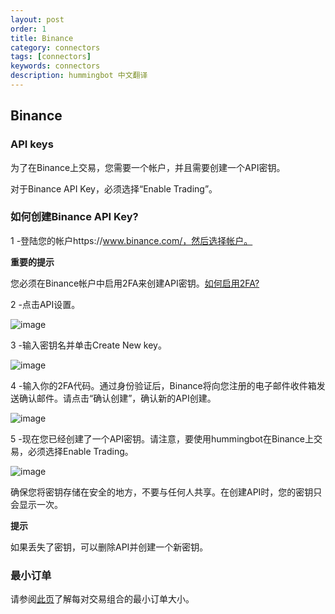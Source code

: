 ```yaml
---
layout: post
order: 1
title: Binance
category: connectors
tags: [connectors]
keywords: connectors
description: hummingbot 中文翻译
---
```



## Binance

### API keys

为了在Binance上交易，您需要一个帐户，并且需要创建一个API密钥。

对于Binance API Key，必须选择“Enable Trading”。

### 如何创建Binance API Key?

1 -登陆您的帐户https://www.binance.com/，然后选择帐户。

**重要的提示**

您必须在Binance帐户中启用2FA来创建API密钥。[如何启用2FA?](https://support.binance.com/hc/en-us/sections/360000011592-Two-Factor-Authentication)

2 -点击API设置。

![image](https://docs.hummingbot.io/assets/img/binance1.png)

3 -输入密钥名并单击Create New key。

![image](https://docs.hummingbot.io/assets/img/binance2.png)

4 -输入你的2FA代码。通过身份验证后，Binance将向您注册的电子邮件收件箱发送确认邮件。请点击“确认创建”，确认新的API创建。

![image](https://docs.hummingbot.io/assets/img/binance3.png)

5 -现在您已经创建了一个API密钥。请注意，要使用hummingbot在Binance上交易，必须选择Enable Trading。

![image](https://docs.hummingbot.io/assets/img/binance4.png)

确保您将密钥存储在安全的地方，不要与任何人共享。在创建API时，您的密钥只会显示一次。

**提示**

如果丢失了密钥，可以删除API并创建一个新密钥。

### 最小订单

请参阅[此页](https://support.binance.com/hc/en-us/articles/115000594711-Trading-Rule)了解每对交易组合的最小订单大小。









